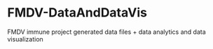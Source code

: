 # FMDV-DataAndDataVis
FMDV immune project generated data files + data analytics and data visualization 

